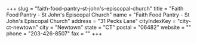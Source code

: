 +++
slug = "faith-food-pantry-st-john's-episcopal-church"
title = "Faith Food Pantry - St John's Episcopal Church"
name = "Faith Food Pantry - St John's Episcopal Church"
address = "31 Pecks Lane"
cityIndexKey = "city-ct-newtown"
city = "Newtown"
state = "CT"
postal = "06482"
website = ""
phone = "203-426-8507"
fax = ""
+++

